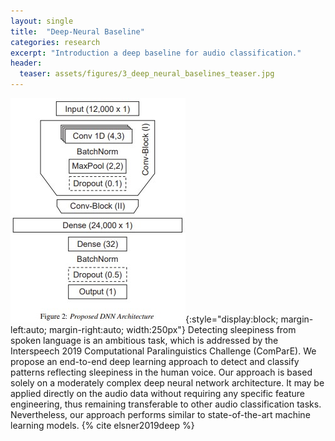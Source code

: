 ```yaml
---
layout: single
title:  "Deep-Neural Baseline"
categories: research 
excerpt: "Introduction a deep baseline for audio classification."
header:
  teaser: assets/figures/3_deep_neural_baselines_teaser.jpg
---
```


![Self-Replication Robustness](\assets\figures\3_deep_neural_baselines.jpg){:style="display:block; margin-left:auto; margin-right:auto; width:250px"}
Detecting sleepiness from spoken language is an ambitious task, which is addressed by the Interspeech 2019 Computational Paralinguistics Challenge (ComParE). We propose an end-to-end deep learning approach to detect and classify patterns reflecting sleepiness in the human voice. Our approach is based solely on a moderately complex deep neural network architecture. It may be applied directly on the audio data without requiring any specific feature engineering, thus remaining transferable to other audio classification tasks. Nevertheless, our approach performs similar to state-of-the-art machine learning models.
{% cite elsner2019deep %}

